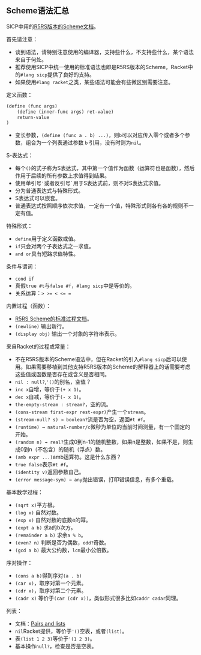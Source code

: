 ## Scheme语法汇总

SICP中用的[R5RS版本的Scheme文档](https://docs.racket-lang.org/r5rs/r5rs-std/r5rs.html)。

首先请注意：
- 谈到语法，请特别注意使用的编译器，支持些什么，不支持些什么，某个语法来自于何处。
- 推荐使用SICP中统一使用的标准语法也即是R5RS版本的Scheme，Racket中的`#lang sicp`提供了良好的支持。
- 如果使用`#lang racket`之类，某些语法可能会有些微区别需要注意。

定义函数：
```scheme
(define (func args)
    (define (inner-func args) ret-value)
    return-value
)
```
- 变长参数，`(define (func a . b) ...)`，则`b`可以对应传入零个或者多个参数，组合为一个列表通过参数 `b` 引用，没有时则为`nil`。

S-表达式：
- 每个`()`的式子称为S表达式，其中第一个值作为函数（运算符也是函数），然后作用于后续的所有参数上求值得到结果。
- 使用单引号`'`或者反引号`` ` ``用于S表达式前，则不对S表达式求值。
- 分为普通表达式与特殊形式。
- S表达式可以嵌套。
- 普通表达式按照顺序依次求值，一定有一个值，特殊形式则各有各的规则不一定有值。

特殊形式：
- `define`用于定义函数或值。
- `if`只会对两个子表达式之一求值。
- `and or`具有短路求值特性。

条件与谓词：
- `cond if`
- 真假`true #t`与`false #f`，`#lang sicp`中是等价的。
- 关系运算：`> >= < <= =`

内置过程（函数）：
- [R5RS Scheme的标准过程文档](https://docs.racket-lang.org/r5rs/r5rs-std/r5rs-Z-H-9.html)。
- `(newline)` 输出新行。
- `(display obj)` 输出一个对象的字符串表示。


来自Racket的过程或常量：
- 不在R5RS版本的Scheme语法中，但在Racket的引入`#lang sicp`后可以使用。如果需要移植到其他支持R5RS版本的Scheme的解释器上的话需要考虑这些值或函数是否存在或含义是否相同。
- `nil : null?`,`'()`的别名，空值？
- `inc x`自增，等价于`(+ x 1)`。
- `dec x`自减，等价于`(- x 1)`。
- `the-empty-stream : stream?`，空的流。
- `(cons-stream first-expr rest-expr)`产生一个`stream`。
- `(stream-null? s) → boolean?`流是否为空，返回`#t #f`。
- `(runtime) → natural-number/c`微秒为单位的当前时间测量，有一个固定的开始。
- `(random n) → real?`生成0到n-1的随机整数，如果n是整数，如果不是，则生成0到n（不包含）的随机（浮点）数。
- `(amb expr ...)`amb运算符。这是什么东西？
- `true false`表示`#t #f`。
- `(identity v)`返回参数自己。
- `(error message-sym) → any`抛出错误，打印错误信息，有多个重载。

基本数学过程：
- `(sqrt x)`平方根。
- `(log x)` 自然对数。
- `(exp x)` 自然对数的底数e的幂。
- `(expt a b)` 求a的b次方。
- `(remainder a b)` 求余`a % b`。
- `(even? n)` 判断是否为偶数，`odd?`奇数。
- `(gcd a b)` 最大公约数，`lcm`最小公倍数。

序对操作：
- `(cons a b)`得到序对`(a . b)`
- `(car x)`，取序对第一个元素。
- `(cdr x)`，取序对第二个元素。
- `(cadr x)` 等价于`(car (cdr x))`，类似形式很多比如`caddr cadar`同理。

列表：
- 文档：[Pairs and lists](https://docs.racket-lang.org/r5rs/r5rs-std/r5rs-Z-H-9.html#%25_sec_6.3.2)
- `nil`Racket提供，等价于`'()`空表，或者`(list)`。
- 表`(list 1 2 3)`等价于`'(1 2 3)`。
- 基本操作`null?`，检查是否是空表。
